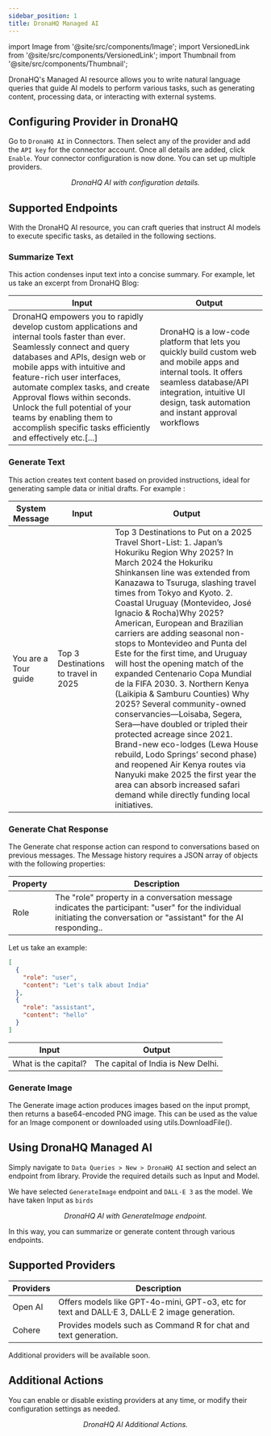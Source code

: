 ```yaml
---
sidebar_position: 1
title: DronaHQ Managed AI
---
```

import Image from '@site/src/components/Image';
import VersionedLink from '@site/src/components/VersionedLink';
import Thumbnail from '@site/src/components/Thumbnail';

DronaHQ's Managed AI resource allows you to write natural language queries that guide AI models to perform various tasks, such as generating content, processing data, or interacting with external systems.

## Configuring Provider in DronaHQ

Go to `DronaHQ AI` in Connectors. Then select any of the provider and add the `API key` for the connector account. Once all details are added, click `Enable`. Your connector configuration is now done. You can set up multiple providers.

<figure>
  <Thumbnail src="/img/reference/connectors/dronahq-managed-ai/configuration.png" alt="DronaHQ AI with configuration details." />
  <figcaption align = "center"><i>DronaHQ AI with configuration details.</i></figcaption>
</figure>

## Supported Endpoints

With the DronaHQ AI resource, you can craft queries that instruct AI models to execute specific tasks, as detailed in the following sections.


### Summarize Text
This action condenses input text into a concise summary. For example, let us take an excerpt from DronaHQ Blog:

|  Input                                       | Output                                              |
|----------------------------------------------|-----------------------------------------------------|
| DronaHQ empowers you to rapidly develop custom applications and internal tools faster than ever. Seamlessly connect and query databases and APIs, design web or mobile apps with intuitive and feature-rich user interfaces, automate complex tasks, and create Approval flows within seconds. Unlock the full potential of your teams by enabling them to accomplish specific tasks efficiently and effectively etc.[...]      | DronaHQ is a low-code platform that lets you quickly build custom web and mobile apps and internal tools. It offers seamless database/API integration, intuitive UI design, task automation and instant approval workflows



### Generate Text
This action creates text content based on provided instructions, ideal for generating sample data or initial drafts. For example :

|System Message   |  Input                | Output                                                                   |
|---------------|-------------------------|--------------------------------------------------------------------------|
| You are a Tour guide    | Top 3 Destinations to travel in 2025 | Top 3 Destinations to Put on a 2025 Travel Short-List: 1. Japan’s Hokuriku Region  Why 2025?  In March 2024 the Hokuriku Shinkansen line was extended from Kanazawa to Tsuruga, slashing travel times from Tokyo and Kyoto. 2. Coastal Uruguay (Montevideo, José Ignacio & Rocha)Why 2025?  American, European and Brazilian carriers are adding seasonal non-stops to Montevideo and Punta del Este for the first time, and Uruguay will host the opening match of the expanded Centenario Copa Mundial de la FIFA 2030. 3. Northern Kenya (Laikipia & Samburu Counties) Why 2025?  Several community-owned conservancies—Loisaba, Segera, Sera—have doubled or tripled their protected acreage since 2021. Brand-new eco-lodges (Lewa House rebuild, Lodo Springs’ second phase) and reopened Air Kenya routes via Nanyuki make 2025 the first year the area can absorb increased safari demand while directly funding local initiatives.       |




### Generate Chat Response

The Generate chat response action can respond to conversations based on previous messages. The Message history requires a JSON array of objects with the following properties:

|  Property      | Description                                             |
|----------------|---------------------------------------------------------|
| Role           | The "role" property in a conversation message indicates the participant: "user" for the individual initiating the conversation or "assistant" for the AI responding..                  |

Let us take an example:

```json
[
  {
    "role": "user",
    "content": "Let's talk about India"
  },
  {
    "role": "assistant",
    "content": "hello"
  }
]

```

|  Input                                       | Output                                              |
|----------------------------------------------|-----------------------------------------------------|
| What is the capital?                         | The capital of India is New Delhi.                  |






### Generate Image
The Generate image action produces images based on the input prompt, then returns a base64-encoded PNG image. This can be used as the value for an Image component or downloaded using utils.DownloadFile(). 


## Using DronaHQ Managed AI

Simply navigate to `Data Queries > New > DronaHQ AI` section and select an endpoint from library. Provide the required details such as Input and Model.

We have selected `GenerateImage` endpoint and `DALL·E 3` as the model. We have taken Input as `birds`

<figure>
  <Thumbnail src="/img/reference/connectors/dronahq-managed-ai/generateimage2.png" alt="DronaHQ AI with GenerateImage endpoint." />
  <figcaption align = "center"><i>DronaHQ AI with GenerateImage endpoint.</i></figcaption>
</figure>

In this way, you can summarize or generate content through various endpoints.

## Supported Providers
 
|  Providers    | Description                                                                              |
|---------------|------------------------------------------------------------------------------------------|
| Open AI       | Offers models like GPT-4o-mini, GPT-o3, etc for text and DALL·E 3, DALL·E 2  image generation.|
| Cohere        | 	Provides models such as Command R for chat and text generation.                        |

  
   Additional providers will be available soon. 


## Additional Actions

You can enable or disable existing providers at any time, or modify their configuration settings as needed.

<figure>
  <Thumbnail src="/img/reference/connectors/dronahq-managed-ai/additional-actions.png" alt="DronaHQ AI Additional Actions." />
  <figcaption align = "center"><i>DronaHQ AI Additional Actions.</i></figcaption>
</figure>
